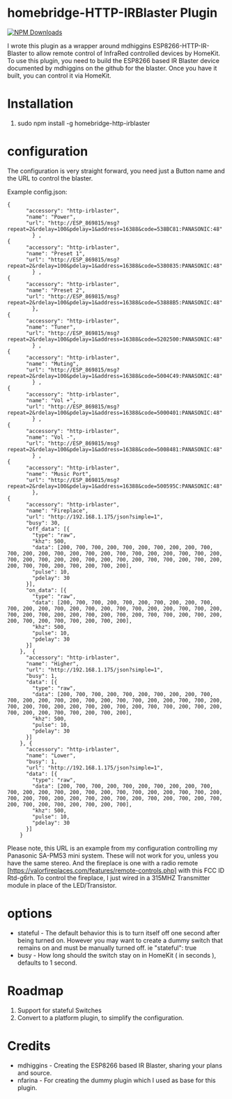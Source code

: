 # homebridge-HTTP-IRBlaster Plugin

[![NPM Downloads](https://img.shields.io/npm/dm/homebridge-http-irblaster.svg?style=flat)](https://npmjs.org/package/homebridge-http-irblaster)

I wrote this plugin as a wrapper around mdhiggins ESP8266-HTTP-IR-Blaster to allow remote control of InfraRed controlled devices by HomeKit. To use this plugin, you need to build the ESP8266 based IR Blaster device documented by mdhiggins on the github for the blaster. Once you have it built, you can control it via HomeKit.

# Installation

1. sudo npm install -g homebridge-http-irblaster

# configuration

The configuration is very straight forward, you need just a Button name and the URL to control the blaster.  

Example config.json:

```
{
      "accessory": "http-irblaster",
      "name": "Power",
      "url": "http://ESP_869815/msg?repeat=2&rdelay=100&pdelay=1&address=16388&code=538BC81:PANASONIC:48"
        } ,
{
      "accessory": "http-irblaster",
      "name": "Preset 1",
      "url": "http://ESP_869815/msg?repeat=2&rdelay=100&pdelay=1&address=16388&code=5380835:PANASONIC:48"
        } ,
{
      "accessory": "http-irblaster",
      "name": "Preset 2",
      "url": "http://ESP_869815/msg?repeat=2&rdelay=100&pdelay=1&address=16388&code=53888B5:PANASONIC:48"
        },
{
      "accessory": "http-irblaster",
      "name": "Tuner",
      "url": "http://ESP_869815/msg?repeat=2&rdelay=100&pdelay=1&address=16388&code=5202500:PANASONIC:48"
        } ,
{
      "accessory": "http-irblaster",
      "name": "Muting",
      "url": "http://ESP_869815/msg?repeat=2&rdelay=100&pdelay=1&address=16388&code=5004C49:PANASONIC:48"
        } ,
{
      "accessory": "http-irblaster",
      "name": "Vol +",
      "url": "http://ESP_869815/msg?repeat=2&rdelay=100&pdelay=1&address=16388&code=5000401:PANASONIC:48"
        } ,
{
      "accessory": "http-irblaster",
      "name": "Vol -",
      "url": "http://ESP_869815/msg?repeat=2&rdelay=100&pdelay=1&address=16388&code=5008481:PANASONIC:48"
        } ,
{
      "accessory": "http-irblaster",
      "name": "Music Port",
      "url": "http://ESP_869815/msg?repeat=2&rdelay=100&pdelay=1&address=16388&code=500595C:PANASONIC:48"
        },
{
      "accessory": "http-irblaster",
      "name": "Fireplace",
      "url": "http://192.168.1.175/json?simple=1",
      "busy": 30,
      "off_data": [{
        "type": "raw",
        "khz": 500,
        "data": [200, 700, 700, 200, 700, 200, 700, 200, 200, 700, 700, 200, 200, 700, 200, 700, 200, 700, 700, 200, 200, 700, 700, 200, 700, 200, 700, 200, 200, 700, 200, 700, 200, 700, 700, 200, 700, 200, 200, 700, 700, 200, 700, 200, 700, 200],
        "pulse": 10,
        "pdelay": 30
      }],
      "on_data": [{
        "type": "raw",
        "data": [200, 700, 700, 200, 700, 200, 700, 200, 200, 700, 700, 200, 200, 700, 200, 700, 200, 700, 700, 200, 200, 700, 700, 200, 700, 200, 700, 200, 200, 700, 200, 700, 200, 700, 700, 200, 700, 200, 200, 700, 200, 700, 700, 200, 700, 200],
        "khz": 500,
        "pulse": 10,
        "pdelay": 30
      }]
    },  {
      "accessory": "http-irblaster",
      "name": "Higher",
      "url": "http://192.168.1.175/json?simple=1",
      "busy": 1,
      "data": [{
        "type": "raw",
        "data": [200, 700, 700, 200, 700, 200, 700, 200, 200, 700, 700, 200, 200, 700, 200, 700, 200, 700, 700, 200, 200, 700, 700, 200, 700, 200, 700, 200, 200, 700, 200, 700, 200, 700, 700, 200, 700, 200, 700, 200, 200, 700, 700, 200, 700, 200],
        "khz": 500,
        "pulse": 10,
        "pdelay": 30
      }]
    }, {
      "accessory": "http-irblaster",
      "name": "Lower",
      "busy": 1,
      "url": "http://192.168.1.175/json?simple=1",
      "data": [{
        "type": "raw",
        "data": [200, 700, 700, 200, 700, 200, 700, 200, 200, 700, 700, 200, 200, 700, 200, 700, 200, 700, 700, 200, 200, 700, 700, 200, 700, 200, 700, 200, 200, 700, 200, 700, 200, 700, 200, 700, 200, 700, 200, 700, 200, 700, 200, 700, 200, 700],
        "khz": 500,
        "pulse": 10,
        "pdelay": 30
      }]
    }
```

Please note, this URL is an example from my configuration controlling my Panasonic SA-PM53 mini system.  These will not work for you, unless you have the same stereo. And the fireplace is one with a radio remote [https://valorfireplaces.com/features/remote-controls.php] with this FCC ID Rtd-g6rh.  To control the fireplace, I just wired in a 315MHZ Transmitter module in place of the LED/Transistor.

# options

* stateful - The default behavior this is to turn itself off one second after being turned on. However you may want to create a dummy switch that remains on and must be manually turned off.  ie "stateful": true
* busy - How long should the switch stay on in HomeKit ( in seconds ),  defaults to 1 second.

# Roadmap

1. Support for stateful Switches
2. Convert to a platform plugin, to simplify the configuration.

# Credits

* mdhiggins - Creating the ESP8266 based IR Blaster, sharing your plans and source.
* nfarina - For creating the dummy plugin which I used as base for this plugin.
